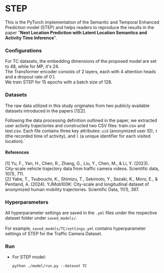 # STEP
This is the PyTorch implementation of the Semantic and Temporal Enhanced Prediction model (STEP) and helps readers to reproduce the results in the paper "**Next Location Prediction with Latent Location Semantics and Activity Time Inference**".


### Configurations
For TC datasets, the embedding dimensions of the proposed model are set to 48, while for MP, it's 24.  
The Transformer encoder consists of 2 layers, each with 4 attention heads and a dropout rate of 0.1.  
We train STEP for 15 epochs with a batch size of 128. 

### Datasets
The raw data utilized in this study originates from two publicly available datasets introduced in the papers [1][2].

Following the data processing definition outlined in the paper, we extracted user activity trajectories and constructed two CSV files: train.csv and test.csv. Each file contains three key attributes: `uid` (anonymized user ID), `t` (the recorded time of activity), and `l` (a unique identifier for each visited location).`

#### References

[1] Yu, F., Yan, H., Chen, R., Zhang, G., Liu, Y., Chen, M., & Li, Y. (2023). City-scale vehicle trajectory data from traffic camera videos. Scientific data, 10(1), 711.  
[2] Yabe, T., Tsubouchi, K., Shimizu, T., Sekimoto, Y., Sezaki, K., Moro, E., & Pentland, A. (2024). YJMob100K: City-scale and longitudinal dataset of anonymized human mobility trajectories. Scientific Data, 11(1), 397.

### Hyperparameters

All hyperparameter settings are saved in the `.yml` files under the respective dataset folder under `saved_models/`. \
\
For example, `saved_models/TC/settings.yml` contains hyperparameter settings of STEP for the Traffic Camera Dataset. 

### Run
- For STEP model:
  ```shell
  python ./model/run.py --dataset TC 
  ```

